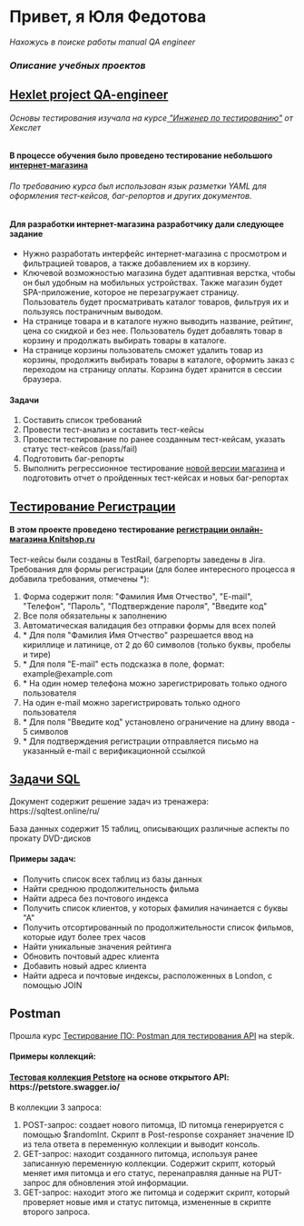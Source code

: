 <h1>Привет, я Юля Федотова</h1>
<i>Нахожусь в поиске работы manual QA engineer</i>
<h3><i>Описание учебных проектов</i></h3>
<h2> <a href="https://github.com/GFyuliya/Portfolio/tree/main/Hexlet%20project%20QA-engineer">Hexlet project QA-engineer</a></h2>
<h6>Основы тестирования изучала на курсе<a href="https://ru.hexlet.io/programs/qa-engineer"> "Инженер по тестированию"</a> от Хекслет</h6>
<h4>В процессе обучения было проведено тестирование небольшого <a href="https://hexlet-products-store.vercel.app/"> интернет-магазина</a></h4>
<h6>По требованию курса был использован язык разметки YAML для оформления тест-кейсов, баг-репортов и других документов.</h6>
<h4>Для разработки интернет-магазина разработчику дали следующее задание</h4>
<ul>
  <li>Нужно разработать интерфейс интернет-магазина с просмотром и фильтрацией товаров, а также добавлением их в корзину.</li>
  <li>Ключевой возможностью магазина будет адаптивная верстка, чтобы он был удобным на мобильных устройствах. Также магазин будет SPA-приложение, которое не перезагружает страницу. Пользователь будет просматривать каталог товаров, фильтруя их и пользуясь постраничным выводом.</li>
  <li>На странице товара и в каталоге нужно выводить название, рейтинг, цена со скидкой и без нее. Пользователь будет добавлять товар в корзину и продолжать выбирать товары в каталоге.</li>
  <li>На странице корзины пользователь cможет удалить товар из корзины, продолжить выбирать товары в каталоге, оформить заказ с переходом на страницу оплаты. Корзина будет хранится в сессии браузера.</li>
</ul>

<h4>Задачи</h4>
<ol>
  <li>Составить список требований</li>
  <li>Провести тест-анализ и составить тест-кейсы</li>
  <li>Провести тестирование по ранее созданным тест-кейсам, указать статус тест-кейсов (pass/fail)</li>
  <li>Подготовить баг-репорты</li>
  <li>Выполнить регрессионное тестирование <a href="https://products-store-git-v2bugfixes-hexlet-components.vercel.app/">новой версии магазина</a> и подготовить отчет о пройденных тест-кейсах и новых баг-репортах</li>
</ol>


<h2> <a href="https://github.com/GFyuliya/Portfolio/tree/main/Тестирование%20Регистрации">Тестирование Регистрации</a></h2>
<h4>В этом проекте проведено тестирование <a href="https://www.knitshop.ru/auth/registration/"> регистрации онлайн-магазина Knitshop.ru</a></h4>
Тест-кейсы были созданы в TestRail, багрепорты заведены в Jira.
Требования для формы регистрации (для более интересного процесса я добавила требования, отмечены *):
<ol>
  <li> Форма содержит поля: "Фамилия Имя Отчество", "E-mail", "Телефон", "Пароль", "Подтверждение пароля", "Введите код" </li>
  <li> Все поля обязательны к заполнению</li>
  <li> Автоматическая валидация без отправки формы для всех полей </li>
  <li> * Для поля "Фамилия Имя Отчество" разрешается ввод на кириллице и латинице, от 2 до 60 символов (только буквы, пробелы и тире)</li>
  <li> * Для поля "E-mail" есть подсказка в поле, формат: example@example.com</li>
  <li> * На один номер телефона можно зарегистрировать только одного пользователя</li>
  <li> На один e-mail можно зарегистрировать только одного пользователя</li>
  <li> * Для поля "Введите код" установлено ограничение на длину ввода - 5 символов</li>
  <li> * Для подтверждения регистрации отправляется письмо на указанный e-mail с верификационной ссылкой</li>
</ol>


<h2><a href="https://github.com/GFyuliya/Portfolio/blob/main/%D0%97%D0%90%D0%94%D0%90%D0%A7%D0%98%20SQL.pdf">Задачи SQL</a></h2> 
<p>Документ содержит решение задач из тренажера: https://sqltest.online/ru/</p> База данных содержит 15 таблиц, описывающих различные аспекты по прокату DVD-дисков
<h4>Примеры задач:</h4>
<ul>
  <li>Получить список всех таблиц из базы данных</li>
  <li>Найти среднюю продолжительность фильма</li>
  <li>Найти адреса без почтового индекса </li>
  <li>Получить список клиентов, у которых фамилия начинается с буквы "А"</li>
  <li>Получить отсортированный по продолжительности список фильмов, которые идут более трех часов</li>
  <li>Найти уникальные значения рейтинга</li>
  <li>Обновить почтовый адрес клиента</li>
  <li>Добавить новый адрес клиента</li>
  <li>Найти адреса и почтовые индексы, расположенных в London, с помощью JOIN</li>
</ul>


<h2>Postman</h2>
Прошла курс <a href="https://stepik.org/certificate/516cba23723a7da5d722a944edcd7f9062dc92d2.pdf">Тестирование ПО: Postman для тестирования API</a> на stepik.
<h4>Примеры коллекций:</h4>
<h4><a href="https://www.postman.com/supply-saganist-93656328/workspace/test-workspace/collection/33374106-a0dc3ee5-a2f2-4de8-b2d1-e8847fc236c2?action=share&creator=33374106">Тестовая коллекция Petstore</a> на основе открытого API: https://petstore.swagger.io/</h4>
В коллекции 3 запроса:
<ol>
  <li>POST-запрос: создает нового питомца, ID питомца генерируется с помощью $randomInt. Скрипт в Post-response сохраняет значение ID из тела ответа в переменную коллекции и выводит консоль.</li>
  <li>GET-запрос: находит созданного питомца, используя ранее записанную переменную коллекции. Содержит скрипт, который меняет имя питомца и его статус, перенаправляя данные на PUT-запрос для обновления этой информации.</li>
  <li>GET-запрос: находит этого же питомца и содержит скрипт, который проверяет новые имя и статус питомца, измененные в скрипте второго запроса.</li>
</ol>
